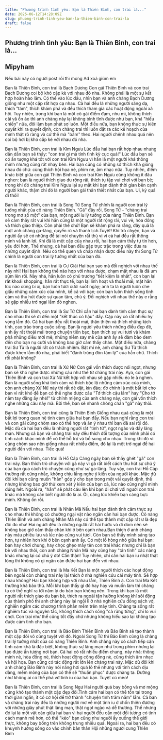 ```yaml
---
title: "Phương trình tình yêu: Bạn là Thiên Bình, con trai là..."
date: 2025-06-12T14:28:09Z
slug: phuong-trinh-tinh-yeu-ban-la-thien-binh-con-trai-la
draft: false
---
```


## Phương trình tình yêu: Bạn là Thiên Bình, con trai là...

## Mipyham

Nếu bài này có người post rồi thì mong Ad xoá giùm em  
 
 
Bạn là Thiên Bình, con trai là Bạch Dương
Con gái Thiên Bình và con trai Bạch Dương coi bộ khó cặp kè với nhau đó nha.
Không phải là một sự kết hợp hoàn hảo lắm. Có thể vào lúc đầu, nhìn bạn và anh chàng Bạch Dương giống như một cặp rất hợp cạ nhau. Cả hai đều là những người sáng dạ, thích "tám", thích khám phá và đều thích tham gia các hoạt động ngoài xã hội. Tuy nhiên, trong khi bạn là một cô gái điềm đạm, nhu mì, không thích cãi vã ồn ào thì anh chàng này lại không bình tĩnh được như bạn, khá "hiếu chiến" nữa, đôi làm bạn phát sợ luôn. Một điều nữa, bạn không thực sự kiên quyết khi ra quyết định, còn chàng trai thì luôn đặt ra các kế hoạch của mình thật rõ ràng và cứ thế mà "bám" theo. Hai người chênh nhau quá nên coi bộ hơi bị khó cặp kè với nhau đó nha.
 
Bạn là Thiên Bình, con trai là Kim Ngưu
Lúc đầu hai bạn rất hợp nhau nhưng dần dần bạn sẽ thấy: "con trai gì mà tính tình kỳ cục quá!"
Lúc đầu bạn sẽ có ấn tượng khá tốt với con trai Kim Ngưu vì hắn là một người khá thông minh nhưng cũng rất nhạy bén. Hai bạn cũng có những sở thích khá giống nhau đó chứ: cùng thích hội họa nè, phim nè, âm nhạc nữa. Tuy nhiên, điểm khác biệt giữa con gái Thiên Bình và con trai Kim Ngưu cũng không ít đâu nghen: bạn là người thích giao du rộng rãi, thích tụ tập vui chơi với bạn bè; trong khi đó chàng trai Kim Ngưu lại sụ mặt khi bạn dành thời gian bên cạnh người khác, thậm chí đó là người bạn gái thân thiết nhất của bạn. Ui, kỳ quá đi thôi!
 
Bạn là Thiên Bình, con trai là Song Tử
Song Tử chính là người con trai lý tưởng nhất của cô nàng Thiên Bình.
"Gã" đây rồi, Song Tử – "chàng trai trong mơ số một" của bạn, một người iu lý tưởng của nàng Thiên Bình. Bạn sẽ cảm thấy rất vui khi hắn cũng là một người rất rộng rãi, vui vẻ, hòa đồng và thích giao thiệp. Còn phải thế chứ! Bạn sẽ khám phá ra rằng, đây quả là một anh chàng ga-lăng, quyến rũ và thanh lịch.Tuyệt! Khi trò chyện, bạn và người ấy sẽ có những đề tài nói chuyện rất thú vị vì cả hai đều rất thông minh và lanh lợi. Khi đã là một cặp của nhau rồi, hai bạn cảm thấy tự tin hơn, yêu đời hơn. Thế nhưng, cả hai bạn đều gặp trục trặc trong việc đưa ra những quyết định. Nếu có thể quen và chấp nhận được điều này thì Song Tử chính là người con trai lý tưởng nhất của bạn đó.
 
Bạn là Thiên Bình, con trai là Cự Giải
Hai bạn sao mà đối nghịch với nhau thế này nhỉ!
Hai bạn không thể nào hợp với nhau được, chạm mặt nhau là đã um sùm lên rồi. Này nhá, hắn luôn có chủ trương "tiết kiệm là nhất", còn bạn lại rất khoái shopping; hắn rất thực tế, bạn lại linh hoạt và thoải mái; mặt hắn lúc nào cũng bí xị, bạn luôn tươi cười suốt ngày; anh ta là người luôn che giấu những cảm xúc của mình, kể cả với bạn; còn bạn luôn thích sống tình cảm và thu hút được sự quan tâm, chú ý. Đối nghịch với nhau thế này e rằng sẽ gặp nhiều trở ngại lắm đó nghen.
 
Bạn là Thiên Bình, con trai là Sư Tử
Chỉ cần hai bạn dành tình cảm thực sự cho nhau thì sẽ đi đến một "kết thúc có hậu" đấy.
Cặp này có rất nhiều hy vọng lắm đó. Cả hai bạn đều rất thoải mái, thân thiện và thích những kịch tính, cao trào trong cuộc sống. Bạn là người yêu thích những điều đẹp đẽ, anh ấy rất thoải mái trong chuyện tiền bạc; bạn thích sự vui tươi và khám phá những điều mới mẻ; những niềm say mê của anh ấy sẽ đảm bảo đem đến cho bạn nụ cười và không bao giờ cảm thấy chán. Một điều nữa, chàng trai Sư Tử là người rất có trách nhiệm. Bật mí nè, anh chàng Sư Tử thích được khen lắm đó nha, phải biết "đánh trúng đòn tâm lý" của hắn chứ. Thích rồi phải không?
 
Bạn là Thiên Bình, con trai là Xử Nữ
Con gái vốn thích được nói ngọt, nhưng bạn sẽ khó nghe được những câu như thế từ chàng trai này.
Aya, con gái Thiên Bình và con trai Xử Nữ kết hợp với nhau sẽ gặp nhiều éo le à nghen. Bạn là người sống khá tình cảm và thích bộc lộ những cảm xúc của mình, còn anh chàng Xử Nữ này thì rất dè dặt, kín đáo; đó chính là một bất lợi cho bạn vì rất khó để bạn có thể nghe được câu "Tớ thích cậu lắm" hay "Cho tớ nắm tay đằng ấy nhé!" từ chính miệng của anh chàng này, con gái vốn thích nghe những câu này mà. Bởi thế, bạn sẽ nhanh chóng chán "gã" này thôi.
 
Bạn là Thiên Bình, con trai cũng là Thiên Bình
Giống nhau quá cũng là một bất lợi trong quan hệ tình cảm giữa hai bạn đấy.
Nếu bạn nghĩ rằng con trai và con gái cùng chòm sao có thể hợp và ăn ý nhau thì bạn đã sai rồi đó. Mặc dù cả hai bạn đều là những người rất "tình tứ", ngọt ngào và đầy lãng mạn. Nhưng cả bạn và chàng trai này đều thích đối tượng của mình phải có tính cách khác mình để có thể hỗ trợ và bổ sung cho nhau. Trong khi đó vì cùng chòm sao nên giống nhau rất nhiều điểm, đó lại là một trở ngại để hai người đến với nhau. Tiếc quá!
 
Bạn là Thiên Bình, con trai là Hổ Cáp
Càng ngày bạn sẽ thấy ghét "gã" con trai này.
Bạn thích trò chuyện với gã này vì gã rất biết cách thu hút sự chú ý của bạn qua cách trò chuyện cũng như sự ga-lăng. Tuy vậy, con trai Hổ Cáp thường rất cứng nhắc, không chịu lắng nghe ý kiến của người khác. Mặc dù đôi khi bạn cũng muốn "hắn" góp ý cho bạn trong một vài quyết định, thế nhưng không bao giờ thử xem xét ý kiến của bạn cả, lúc nào cũng nghĩ mình đúng hết. Ngoài ra, "hắn" sẽ phát cáu lên khi bạn đi chơi với người con trai khác mà không cần biết người đó là ai. Ôi, càng lúc khiến bạn càng bực mình. Không ổn rồi.
 
Bạn là Thiên Bình, con trai là Nhân Mã
Nếu hai bạn dành tình cảm thực sự cho nhau thì không có chướng ngại vật nào ngăn cản hai bạn được.
Cô nàng Thiên Bình và anh chàng Nhân Mã này có thể tạo thành một cặp rất ư là đẹp đôi đo nha! Hai người đều là những người rất hài hước và dí dỏm nên sẽ không bao giờ cảm thấy chán khi ở bên cạnh nhau.Bạn thích ở anh chàng này máu phiêu lưu và lúc nào cũng vui tươi. Còn bạn sẽ thấy mình sáng tạo hơn, tự nhiên hơn khi ở bên cạnh anh ấy. Có một lỗ hỏng nhỏ giữa hai bạn: bạn hay chơi chung, hay chọc ghẹo mấy tên con trai khác nhưng chỉ là bạn bè với nhau thôi, còn anh chàng Nhân Mã này cũng hay "tán tỉnh" các nàng khác nhưng lại có chủ ý đó! Cẩn thận! Tuy nhiên, chỉ cần hai bạn iu nhật thật lòng thì không có gì ngăn cản được hai bạn đến với nhau.
 
Bạn là Thiên Bình, con trai là Ma Kết
Bạn là một người thích các hoạt động bên ngoài còn chàng trai này lại thích ở nhà nghiên cứu cái máy tính. Sẽ hợp nhau không?
Hai bạn không hợp với nhau lắm, Thiên Bình à. Con trai Ma Kết thường khá bảo thủ. Mỗi khi bạn thấy gì đó hay hay và muốn làm thì chàng ta có thể nghĩ ra tới năm lý do bảo bạn không nên. Trong khi bạn là một người rất thích giao du bạn bè, thích ra ngoài tận hưởng không khí sôi động của thành phố thì anh chàng này lại ngồi lì ở nhà nghiên cứu đống sách vở, nghiền ngẫm các chương trình phần mềm trên máy tính. Chàng ta sống rất nghiêm túc và nguyên tắc, không thích cách sống "cà rửng tửng", chỉ lo vui chơi. Con trai như thế cũng tốt đấy chứ nhưng không hiểu sao lại không tạo được cảm tình cho bạn.
 
Bạn là Thiên Bình, con trai là Bảo Bình
Thiên Bình và Bảo Bình sẽ tạo thành một cặp đôi vô cùng tuyệt vời đó.
Ngoài Song Tử thì Bảo Bình cũng là chàng trai lý tưởng nhất của cô nàng Thiên Bình. Anh chàng này có cách tiếp cận tình cảm khá là đặc biệt, không thực sự lãng mạn như trong phim nhưng lại tạo được ấn tượng nơi bạn. Cả hai có rất nhiều điểm chung, này nhá: thông minh nè, hòa đồng nè, thích hoạt động cộng đồng nè, cũng thích âm nhạc và hội họa. Bạn cũng có tác động rất lớn lên chàng trai này. Mặc dù đôi khi anh chàng Bảo Bình này nói năng hơi quá lố thế nhưng với tính cách dịu dàng, mềm mỏng của bạn có thể sẽ "thuần phục" được chàng ta. Dường như không ai có thể phá vỡ tình iu của hai bạn. Tuyệt cú mèo!
 
Bạn là Thiên Bình, con trai là Song Ngư
Hai người quá bay bổng và mơ mộng cũng khó tạo thành một cặp đẹp đôi.Tình cảm hai bạn có thể tồn tại trong thời gian ngắn, ít có cơ hội để trở thành "chuyện tình trăm năm" lắm. Cả bạn và chàng trai này đều là những người mơ về một tinh iu ở chốn thiên đường với những giây phút thật lãng mạn, thật ngọt ngào và dễ thương. Thế nhưng đó lại là một vật cản giữa hai bạn vì hai người đều cần một đối tượng có tính cách mạnh mẽ hơn, có thể "kéo" bạn cũng như người ấy xuống thế giới thực, không bay bổng trên không trung nhiều quá. Ngoài ra, hai bạn đều có khuynh hướng sống co vào chính bản thân
Hội những người cung Thiên Bình